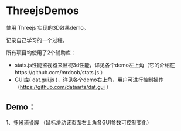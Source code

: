 ﻿# ThreejsDemos

使用 Threejs 实现的3D效果demo。

记录自己学习的一个过程。

所有项目均使用了2个辅助库：
*  stats.js性能监视器来监视3d性能，详见各个demo左上角（它的介绍在https://github.com/mrdoob/stats.js ）
*  GUI库( dat.gui.js )，详见各个demo右上角，用户可进行控制操作（https://github.com/dataarts/dat.gui ）

## Demo：
1、<a href="http://zouyang1230.com/project/threejs/card.html" target="_blank">多米诺骨牌</a>
（鼠标滑动该页面右上角各GUI参数可控制变化）







